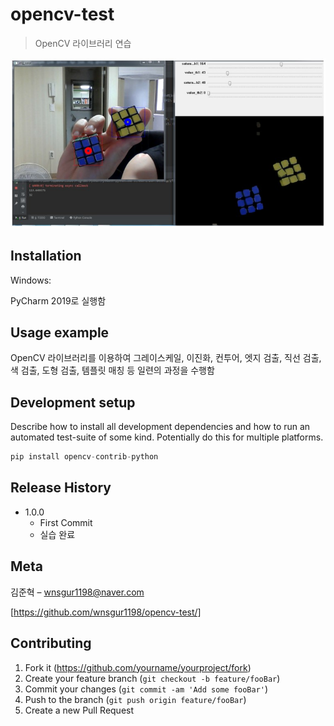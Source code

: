 # opencv-test
> OpenCV 라이브러리 연습

![](readme-img/header.jpg)

## Installation

Windows:

PyCharm 2019로 실행함

## Usage example

OpenCV 라이브러리를 이용하여 그레이스케일, 이진화, 컨투어, 엣지 검출, 직선 검출, 색 검출, 도형 검출, 템플릿 매칭 등 일련의 과정을 수행함


## Development setup

Describe how to install all development dependencies and how to run an automated test-suite of some kind. Potentially do this for multiple platforms.

```python
pip install opencv-contrib-python
```


## Release History

* 1.0.0
    * First Commit
    * 실습 완료

## Meta

김준혁 – wnsgur1198@naver.com

[https://github.com/wnsgur1198/opencv-test/]

## Contributing

1. Fork it (<https://github.com/yourname/yourproject/fork>)
2. Create your feature branch (`git checkout -b feature/fooBar`)
3. Commit your changes (`git commit -am 'Add some fooBar'`)
4. Push to the branch (`git push origin feature/fooBar`)
5. Create a new Pull Request

<!-- Markdown link & img dfn's -->
